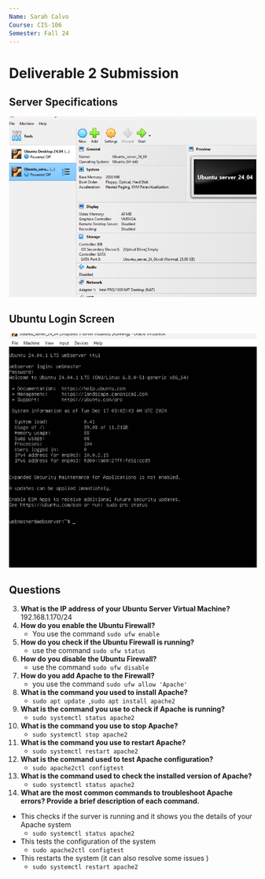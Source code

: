 ```yaml
---
Name: Sarah Calvo
Course: CIS-106
Semester: Fall 24
---
```

# Deliverable 2 Submission


## Server Specifications
![Server Specs](Screenshot%202024-12-16%20220134.png)

## Ubuntu Login Screen
![login](Screenshot%202024-12-16%20220259.png)


## Questions
3. **What is the IP address of your Ubuntu Server Virtual Machine?**
   192.168.1.170/24
4. **How do you enable the Ubuntu Firewall?**
   * You use the command `sudo ufw enable`
5. **How do you check if the Ubuntu Firewall is running?**
   * use the command `sudo ufw status`
6. **How do you disable the Ubuntu Firewall?**
   * use the command `sudo ufw disable`
7. **How do you add Apache to the Firewall?** 
   * you use the command `sudo ufw allow 'Apache'`
8. **What is the command you used to install Apache?**
   * `sudo apt update `,`sudo apt install apache2`
9.  **What is the command you use to check if Apache is running?**
    * `sudo systemctl status apache2`
10. **What is the command you use to stop Apache?**
    * `sudo systemctl stop apache2`
11. **What is the command you use to restart Apache?**
    * `sudo systemctl restart apache2`
12. **What is the command used to test Apache configuration?**
    * `sudo apache2ctl configtest`
13. **What is the command used to check the installed version of Apache?**
    * `sudo systemctl status apache2`
14. **What are the most common commands to troubleshoot Apache errors? Provide a brief description of each command.**
* This checks if the surver is running and it shows you the details of your Apache system 
    * `sudo systemctl status apache2`
* This tests the configuration of the system 
    * `sudo apache2ctl configtest`
* This restarts the system (it can also resolve some issues )
    * `sudo systemctl restart apache2
`

